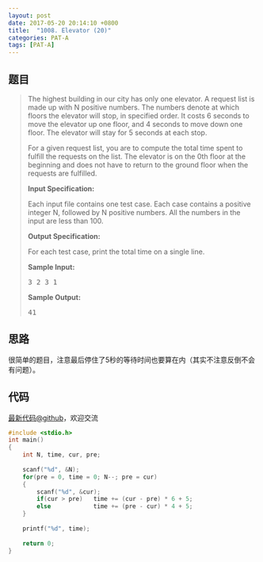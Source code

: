 ```yaml
---
layout: post
date: 2017-05-20 20:14:10 +0800
title:  "1008. Elevator (20)"
categories: PAT-A
tags: [PAT-A]
---
```


## 题目

> <div id="problemContent">
> <p>The highest building in our city has only one elevator. A request list is made up with N positive numbers. The numbers denote at which floors the elevator will stop, in specified order. It costs 6 seconds to move the elevator up one floor, and 4 seconds to move down one floor. The elevator will stay for 5 seconds at each stop.</p>
> <p>For a given request list, you are to compute the total time spent to fulfill the requests on the list. The elevator is on the 0th floor at the beginning and does not have to return to the ground floor when the requests are fulfilled.</p>
> <p><b>
> Input Specification:
> </b></p>
> <p>Each input file contains one test case. Each case contains a positive integer N, followed by N positive numbers. All the numbers in the input are less than 100.</p>
> <p><b>
> Output Specification:
> </b></p>
> <p>For each test case, print the total time on a single line. </p>
> <b>Sample Input:</b><pre>
> 3 2 3 1
> </pre>
> <b>Sample Output:</b><pre>
> 41
> </pre>
> </div>

## 思路

很简单的题目，注意最后停住了5秒的等待时间也要算在内（其实不注意反倒不会有问题）。

## 代码

[最新代码@github](https://github.com/OliverLew/PAT/blob/master/PATAdvanced/1008.c)，欢迎交流
```c
#include <stdio.h>
int main()
{
    int N, time, cur, pre;
    
    scanf("%d", &N);
    for(pre = 0, time = 0; N--; pre = cur)
    {
        scanf("%d", &cur);
        if(cur > pre)   time += (cur - pre) * 6 + 5;
        else            time += (pre - cur) * 4 + 5;
    }
    
    printf("%d", time);
    
    return 0;
}

```